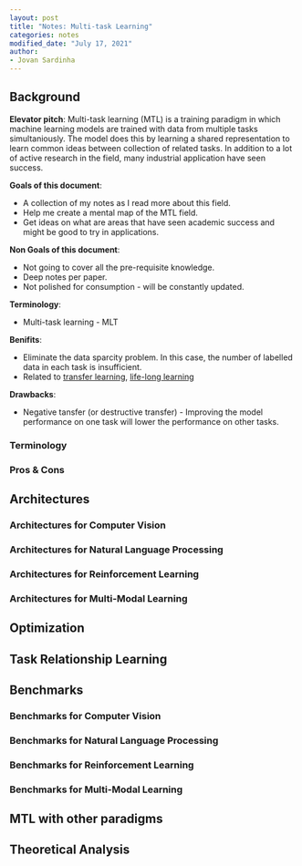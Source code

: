 ```yaml
---
layout: post
title: "Notes: Multi-task Learning"
categories: notes
modified_date: "July 17, 2021"
author:
- Jovan Sardinha
---
```


## Background

**Elevator pitch**: Multi-task learning (MTL) is a training paradigm in which machine learning models are trained with data from multiple tasks simultaniously. The model does this by learning a shared representation to learn common ideas between collection of related tasks. In addition to a lot of active research in the field, many industrial application have seen success.

**Goals of this document**:
 * A collection of my notes as I read more about this field.
 * Help me create a mental map of the MTL field.
 * Get ideas on what are areas that have seen academic success and might be good to try in applications.

**Non Goals of this document**:
* Not going to cover all the pre-requisite knowledge.
* Deep notes per paper.
* Not polished for consumption - will be constantly updated.

**Terminology**:
  * Multi-task learning - MLT

**Benifits**:
  * Eliminate the data sparcity problem. In this case, the number of labelled data in each task is insufficient.
  * Related to [transfer learning](https://jovsahttps://jovsa.github.io/notes/2020/07/01/notes-meta-learning.htmlhttps://arxiv.org/pdf/2004.05439.pdf), [life-long learning](https://jovsa.github.io/notes/2021/04/10/notes-continual-lifelong-learning.html)


**Drawbacks**:
  * Negative tansfer (or destructive transfer) - Improving the model performance on one task will lower the performance on other tasks.


### Terminology
### Pros & Cons


## Architectures
### Architectures for Computer Vision
### Architectures for Natural Language Processing
### Architectures for Reinforcement Learning
### Architectures for Multi-Modal Learning


## Optimization


## Task Relationship Learning



## Benchmarks

### Benchmarks for Computer Vision
### Benchmarks for Natural Language Processing
### Benchmarks for Reinforcement Learning
### Benchmarks for Multi-Modal Learning


## MTL with other paradigms

## Theoretical Analysis
